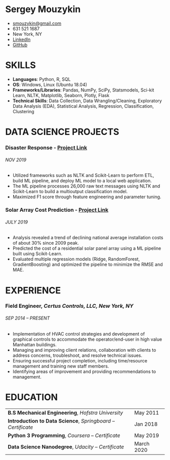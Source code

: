 # Sergey Mouzykin

 - smouzykin@gmail.com
 - 631 521 1687
 - New York, NY
 - [LinkedIn](https://www.linkedin.com/in/sergey-mouzykin-bb144778/)
 - [GitHub](https://github.com/sergatron)
 
 
 # SKILLS
 
 - **Languages**: Python, R, SQL
 - **OS**: Windows, Linux (Ubuntu 18.04)
 - **Frameworks/Libraries**: Pandas, NumPy, SciPy, Statsmodels, Sci-kit Learn, NLTK, Matplotlib, Seaborn, Plotly, Flask
 - **Technical Skills**: Data Collection, Data Wrangling/Cleaning, Exploratory Data Analysis (EDA), Statistical Analysis, Regression, Classification, Clustering
 

# DATA SCIENCE PROJECTS

### Disaster Response - [Project Link](HTTPS://GITHUB.COM/SERGATRON/DISASTER-RESPONSE-PROJECT)
###### NOV 2019
- Utilized frameworks such as NLTK and Scikit-Learn to perform ETL, build ML pipeline, and deploy ML model to a local web application. 
- The ML pipeline processes 26,000 raw text messages using NLTK and Scikit-Learn to build a multioutput classification model. 
- Maximized F1 score through feature engineering and parameter tuning.

### Solar Array Cost Prediction - [Project Link](https://github.com/sergatron/projects/tree/master/solar_array)
###### JULY 2019
- Analysis revealed a trend of declining national average installation costs of about 30% since 2009 peak.
- Predicted the cost of a residential solar panel array using a ML pipeline built using Scikit-Learn. 
- Evaluated multiple regression models (Ridge, RandomForest, GradientBoosting) and optimized the pipeline to minimize the RMSE and MAE.

# EXPERIENCE
### Field Engineer, *Certus Controls, LLC, New York, NY*
###### SEP 2014 – PRESENT 
- Implementation of HVAC control strategies and development of graphical controls to accommodate the operator/end-user in high value Manhattan buildings.
-	Managing and improving client relations, collaboration with clients to address concerns, troubleshoot, and resolve technical issues. 
-	Ensuring successful project completion, including time/resource management and training new staff members.
-	Identifying areas of improvement and providing recommendations to management.

# EDUCATION
| | |
|---|---|
|**B.S Mechanical Engineering**, *Hofstra University* |May 2011|
|**Introduction to Data Science**, *Springboard – Certificate* |Jan 2018|
|**Python 3 Programming**, *Coursera – Certificate* |May 2019|
|**Data Science Nanodegree**, *Udacity – Certificate* |March 2020|


